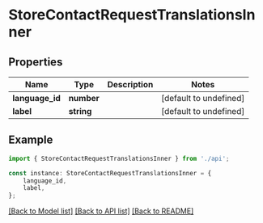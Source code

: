 # StoreContactRequestTranslationsInner


## Properties

Name | Type | Description | Notes
------------ | ------------- | ------------- | -------------
**language_id** | **number** |  | [default to undefined]
**label** | **string** |  | [default to undefined]

## Example

```typescript
import { StoreContactRequestTranslationsInner } from './api';

const instance: StoreContactRequestTranslationsInner = {
    language_id,
    label,
};
```

[[Back to Model list]](../README.md#documentation-for-models) [[Back to API list]](../README.md#documentation-for-api-endpoints) [[Back to README]](../README.md)
